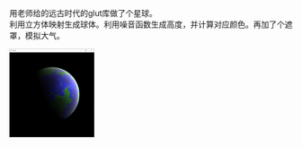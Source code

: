 用老师给的远古时代的glut库做了个星球。
<br>利用立方体映射生成球体。利用噪音函数生成高度，并计算对应颜色。再加了个遮罩，模拟大气。

<img src="./preview.png" width = 30% height = 30% />
